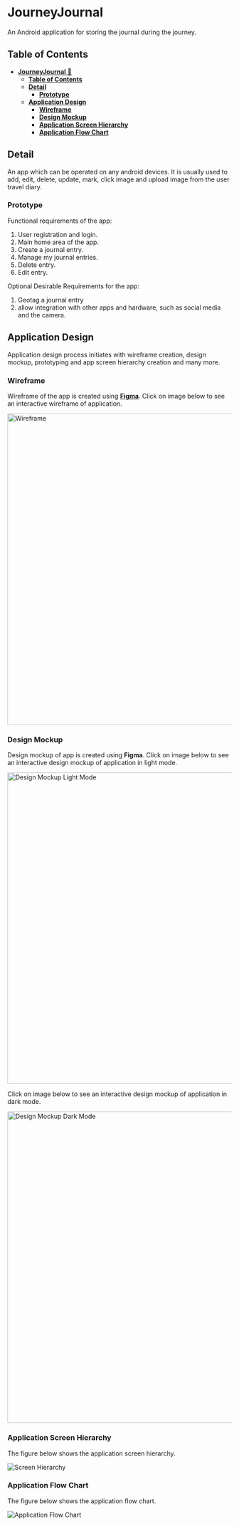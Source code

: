 # **JourneyJournal** 
An Android application for storing the journal during the journey.


## **Table of Contents**

- [**JourneyJournal** 📱](#journeyjournal-)
  - [**Table of Contents**](#table-of-contents)
  - [**Detail**](#detail)
    - [**Prototype**](#prototype)
  - [**Application Design**](#application-design)
    - [**Wireframe**](#wireframe)
    - [**Design Mockup**](#design-mockup)
    - [**Application Screen Hierarchy**](#application-screen-hierarchy)
    - [**Application Flow Chart**](#application-flow-chart)


## **Detail**
An app which can be operated on any android devices. It is usually used to add, edit, delete, update, mark, click image and upload image from the user travel diary. 



### **Prototype**

Functional requirements of the app:

1. User registration and login.
1. Main home area of the app.
1. Create a journal entry.
1. Manage my journal entries.
1. Delete entry.
1. Edit entry.

Optional Desirable Requirements for the app:

1.  Geotag a journal entry 
1.  allow integration with other apps and hardware, such as social media and the camera.


## **Application Design**

Application design process initiates with wireframe creation, design mockup, prototyping and app screen hierarchy creation and many more. 


### **Wireframe**

Wireframe of the app is created using [**Figma**](https://www.figma.com/proto/3MOnQyiwSPvJOrVgHTfXAk/Journey-Journal?page-id=68%3A9&node-id=112%3A5398&viewport=309%2C48%2C0.31&scaling=min-zoom&starting-point-node-id=112%3A5379). Click on image below to see an interactive wireframe of application.

<a href="https://www.figma.com/proto/3MOnQyiwSPvJOrVgHTfXAk/Journey-Journal?page-id=68%3A9&node-id=112%3A5398&viewport=309%2C48%2C0.31&scaling=min-zoom&starting-point-node-id=112%3A5379">
<img src="./docs/Splash_Screen_Wireframe.png" alt="Wireframe" height="700"/>
</a>

### **Design Mockup**

Design mockup of app is created using **Figma**. Click on image below to see an interactive design mockup of application in light mode.

<a href="https://www.figma.com/file/L75wjjChyxW6SHhwplQpfq/Android?type=design&node-id=7-45&mode=design&t=rlFIZNCQh2fu60LG-0">
<img src="./docs/Splash_Screen_Light_Mode.png" alt="Design Mockup Light Mode" height="700"/>
</a>

Click on image below to see an interactive design mockup of application in dark mode.
                            
<a href="https://www.figma.com/proto/3MOnQyiwSPvJOrVgHTfXAk/Journey-Journal?page-id=31%3A12192&node-id=101%3A121&viewport=309%2C48%2C0.56&scaling=scale-down&starting-point-node-id=101%3A56&show-proto-sidebar=1">
<img src="./docs/Splash_Screen_Dark_Mode.png" alt="Design Mockup Dark Mode" height="700"/>
</a>

                  
                  
### **Application Screen Hierarchy**

The figure below shows the application screen hierarchy.

![Screen Hierarchy](./docs/Screen_Heirachy.png)

### **Application Flow Chart**

The figure below shows the application flow chart.

![Application Flow Chart](./docs/Flow_Chart.png)

